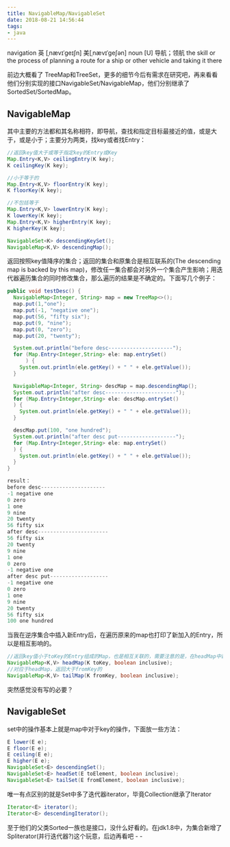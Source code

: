 ```yaml
---
title: NavigableMap/NavigableSet
date: 2018-08-21 14:56:44
tags:
- java
---
```


navigation
英 [ˌnævɪˈgeɪʃn] 美[ˌnævɪˈɡeʃən]
noun
[U]
导航；领航
the skill or the process of planning a route for a ship or other vehicle and taking it there
<!--more-->

前边大概看了 TreeMap和TreeSet，更多的细节今后有需求在研究吧，再来看看他们分别实现的接口NavigableSet/NavigableMap，他们分别继承了SortedSet/SortedMap。

## NavigableMap

其中主要的方法都和其名称相符，即导航，查找和指定目标最接近的值，或是大于，或是小于；主要分为两类，找key或者找Entry：

``` java
//返回key值大于或等于指定key的Entry或Key
Map.Entry<K,V> ceilingEntry(K key);
K ceilingKey(K key);
```

``` java
//小于等于的
Map.Entry<K,V> floorEntry(K key);
K floorKey(K key);
```

``` java
//不包括等于
Map.Entry<K,V> lowerEntry(K key);
K lowerKey(K key);
Map.Entry<K,V> higherEntry(K key);
K higherKey(K key);
```

``` java
NavigableSet<K> descendingKeySet();
NavigableMap<K,V> descendingMap();
```

返回按照key值降序的集合；返回的集合和原集合是相互联系的(The descending map is backed by this map)，修改任一集合都会对另外一个集合产生影响；用迭代器遍历集合的同时修改集合，那么遍历的结果是不确定的。下面写几个例子：

``` java
public void testDesc() {
  NavigableMap<Integer, String> map = new TreeMap<>();
  map.put(1,"one");
  map.put(-1, "negative one");
  map.put(56, "fifty six");
  map.put(9, "nine");
  map.put(0, "zero");
  map.put(20, "twenty");

  System.out.println("before desc---------------------");
  for (Map.Entry<Integer,String> ele: map.entrySet()
      ) {
    System.out.println(ele.getKey() + " " + ele.getValue());
  }

  NavigableMap<Integer, String> descMap = map.descendingMap();
  System.out.println("after desc-----------------------");
  for (Map.Entry<Integer,String> ele: descMap.entrySet()
  ) {
    System.out.println(ele.getKey() + " " + ele.getValue());
  }

  descMap.put(100, "one hundred");
  System.out.println("after desc put-------------------");
  for (Map.Entry<Integer,String> ele: map.entrySet()
  ) {
    System.out.println(ele.getKey() + " " + ele.getValue());
  }
}

result：
before desc---------------------
-1 negative one
0 zero
1 one
9 nine
20 twenty
56 fifty six
after desc-----------------------
56 fifty six
20 twenty
9 nine
1 one
0 zero
-1 negative one
after desc put-------------------
-1 negative one
0 zero
1 one
9 nine
20 twenty
56 fifty six
100 one hundred
```

当我在逆序集合中插入新Entry后，在遍历原来的map也打印了新加入的Entry，所以是相互影响的。

``` java
//返回key值小于toKey的Entry组成的Map，也是相互关联的，需要注意的是，在headMap中新增Entry时，新Entry的key值同样不能大于toKey，否则会抛出异常；inclusive用来表示是否包括toKey
NavigableMap<K,V> headMap(K toKey, boolean inclusive);
//对应于headMap，返回大于fromKey的
NavigableMap<K,V> tailMap(K fromKey, boolean inclusive);
```

突然感觉没有写的必要？

## NavigableSet

set中的操作基本上就是map中对于key的操作，下面放一些方法：

``` java
E lower(E e);
E floor(E e);
E ceiling(E e);
E higher(E e);
NavigableSet<E> descendingSet();
NavigableSet<E> headSet(E toElement, boolean inclusive);
NavigableSet<E> tailSet(E fromElement, boolean inclusive);
```

唯一有点区别的就是Set中多了迭代器iterator，毕竟Collection继承了Iterator

``` java
Iterator<E> iterator();
Iterator<E> descendingIterator();
```

至于他们的父类Sorted一族也是接口，没什么好看的。在jdk1.8中，为集合新增了Spliterator(并行迭代器?)这个玩意，后边再看吧 - -
